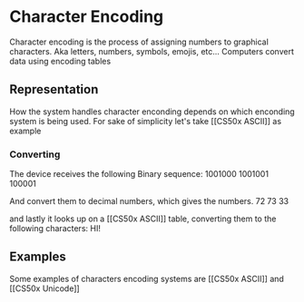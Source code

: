 # Character Encoding

Character encoding is the process of assigning numbers to graphical characters. Aka letters, numbers, symbols, emojis, etc...
Computers convert data using encoding tables

## Representation
How the system handles character enconding depends on which enconding system is being used. For sake of simplicity let's take [[CS50x ASCII]] as example

### Converting
The device receives the following Binary sequence:
1001000 1001001 100001

And convert them to decimal numbers, which gives the numbers.
72 73 33

and lastly it looks up on a [[CS50x ASCII]] table, converting them to the following characters:
HI!

## Examples
Some examples of characters encoding systems are [[CS50x ASCII]] and [[CS50x Unicode]]

